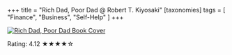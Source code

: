 +++
title = "Rich Dad, Poor Dad @ Robert T. Kiyosaki"
[taxonomies]
tags = [ "Finance", "Business", "Self-Help" ]
+++

<a href="https://www.goodreads.com/book/show/69571.Rich_Dad_Poor_Dad">
    <img src="/books/2021-07-30-rich-dad-poor-dad.jpg" alt="Rich Dad, Poor Dad Book Cover" />
</a>

Rating: 4.12 ★★★★☆